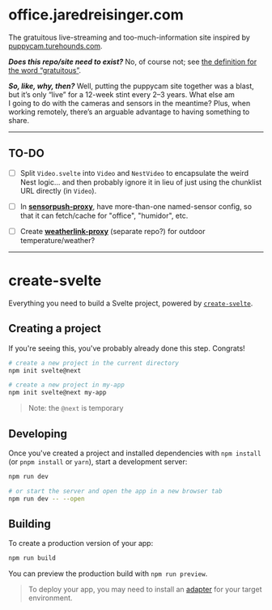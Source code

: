 # office.jaredreisinger.com

The gratuitous live-streaming and too-much-information site inspired by [puppycam.turehounds.com](https://github.com/JaredReisinger/puppycam.turehounds.com).

_**Does this repo/site need to exist?**_ No, of course not; see [the definition for the word “gratuitous”](https://www.merriam-webster.com/dictionary/gratuitous).

_**So, like, why, then?**_ Well, putting the puppycam site together was a blast, but it’s only “live” for a 12-week stint every 2–3 years. What else am I going to do with the cameras and sensors in the meantime? Plus, when working remotely, there’s an arguable advantage to having something to share.

---

## TO-DO

- [ ] Split `Video.svelte` into `Video` and `NestVideo` to encapsulate the weird Nest logic... and then probably ignore it in lieu of just using the chunklist URL directly (in `Video`).

- [ ] In [**sensorpush-proxy**](../sensorpush-proxy), have more-than-one named-sensor config, so that it can fetch/cache for "office", "humidor", etc.

- [ ] Create [**weatherlink-proxy**](#TBD) (separate repo?) for outdoor temperature/weather?

---

# create-svelte

Everything you need to build a Svelte project, powered by [`create-svelte`](https://github.com/sveltejs/kit/tree/master/packages/create-svelte).

## Creating a project

If you're seeing this, you've probably already done this step. Congrats!

```bash
# create a new project in the current directory
npm init svelte@next

# create a new project in my-app
npm init svelte@next my-app
```

> Note: the `@next` is temporary

## Developing

Once you've created a project and installed dependencies with `npm install` (or `pnpm install` or `yarn`), start a development server:

```bash
npm run dev

# or start the server and open the app in a new browser tab
npm run dev -- --open
```

## Building

To create a production version of your app:

```bash
npm run build
```

You can preview the production build with `npm run preview`.

> To deploy your app, you may need to install an [adapter](https://kit.svelte.dev/docs/adapters) for your target environment.

